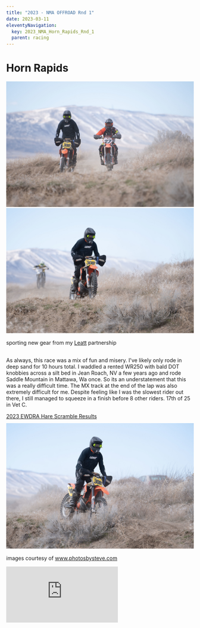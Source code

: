 ```yaml
---
title: "2023 - NMA OFFROAD Rnd 1"
date: 2023-03-11
eleventyNavigation:
  key: 2023_NMA_Horn_Rapids_Rnd_1
  parent: racing
---
```

<h1>Horn Rapids</h1>
<div class="row">
  <div class="column">
    <img src="DSC_2287.jpg"/>  
  </div>
  <div class="column gallerySideBySideRight">
    <img src="DSC_2291.jpg"/>
  </div>
</div>
 <p class="caption">sporting new gear from my <a href="https://leatt.com">Leatt</a> partnership</p>
<p style="margin-top:30px">
As always, this race was a mix of fun and misery. I've likely only rode in deep sand for 10 hours total. I waddled  a rented WR250 with bald DOT knobbies across a silt bed in Jean Roach, NV a few years ago and rode Saddle Mountain in Mattawa, Wa once. So its an understatement that this was a really difficult time. The MX track at the end of the lap was also extremely difficult for me. Despite feeling like I was the slowest rider out there, I still managed to squeeze in a finish before 8 other riders. 17th of 25 in Vet C.
</p>

<a href="https://s3.amazonaws.com/ClubExpressClubFiles/215795/documents/2023_EWDRA_Hare_Scramble_Results_1723030782.pdf?AWSAccessKeyId=AKIA6MYUE6DNNNCCDT4J&Expires=1690228133&response-content-disposition=inline%3B%20filename%3D2023_EWDRA_Hare_Scramble_Results.pdf&Signature=T25fDrM9rDpIrNnRReiE8G7IJtc%3D">2023 EWDRA Hare Scramble Results</a>
<img src="DSC_2292.jpg" style="margin-top:10px;"/>
<p class="caption">images courtesy of <a href="https://www.photosbysteve.com">www.photosbysteve.com</a></p>




<div class="youtubewrapper">
  <iframe class="youtube"src="https://www.youtube.com/embed/IcQF4i-6fCw" title="YouTube video player" frameborder="0" allow="accelerometer; autoplay; clipboard-write; encrypted-media; gyroscope; picture-in-picture; web-share" allowfullscreen>
  </iframe>
</div>
